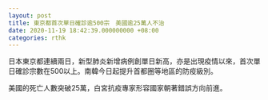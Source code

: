 ```yaml
---
layout: post
title: 東京都首次單日確診逾500宗　美國逾25萬人不治
date: 2020-11-19 18:42:39.000000000 +08:00
categories: rthk
---
```


日本東京都連續兩日，新型肺炎新增病例創單日新高，亦是出現疫情以來，首次單日確診宗數在500以上。南韓今日起提升首都圈等地區的防疫級別。

美國的死亡人數突破25萬，白宮抗疫專家形容國家朝著錯誤方向前進。
